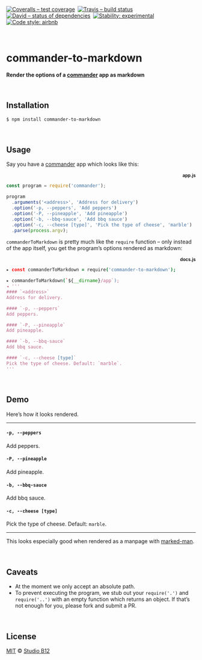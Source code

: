 [![Coveralls – test coverage
](https://img.shields.io/coveralls/studio-b12/commander-to-markdown.svg?style=flat-square
)](https://coveralls.io/r/studio-b12/commander-to-markdown
) [![Travis – build status
](https://img.shields.io/travis/studio-b12/commander-to-markdown/master.svg?style=flat-square
)](https://travis-ci.org/studio-b12/commander-to-markdown
) [![David – status of dependencies
](https://img.shields.io/david/studio-b12/commander-to-markdown.svg?style=flat-square
)](https://david-dm.org/studio-b12/commander-to-markdown
) [![Stability: experimental
](https://img.shields.io/badge/stability-experimental-yellow.svg?style=flat-square
)](https://nodejs.org/api/documentation.html#documentation_stability_index
) [![Code style: airbnb
](https://img.shields.io/badge/code%20style-airbnb-777777.svg?style=flat-square)
](https://github.com/airbnb/javascript)




<a id="/"></a>&nbsp;

# commander-to-markdown

**Render the options of a [commander](https://github.com/tj/commander.js) app as markdown**




<a id="/installation"></a>&nbsp;

## Installation

```sh
$ npm install commander-to-markdown
```




<a id="/usage"></a>&nbsp;

## Usage

Say you have a [commander](https://github.com/tj/commander.js) app which looks like this:

<p align=right><b><sub>app.js</sub></b></p>

```js
const program = require('commander');

program
  .arguments('<address>', 'Address for delivery')
  .option('-p, --peppers', 'Add peppers')
  .option('-P, --pineapple', 'Add pineapple')
  .option('-b, --bbq-sauce', 'Add bbq sauce')
  .option('-c, --cheese [type]', 'Pick the type of cheese', 'marble')
  .parse(process.argv);
```

`commanderToMarkdown` is pretty much like the `require` function – only instead of the app itself, you get the program’s options rendered as markdown:

<p align=right><b><sub>docs.js</sub></b></p>

```coffee
▸ const commanderToMarkdown = require('commander-to-markdown');

▸ commanderToMarkdown(`${__dirname}/app`);
◂ '''
#### `<address>`
Address for delivery.

#### `-p, --peppers`
Add peppers.

#### `-P, --pineapple`
Add pineapple.

#### `-b, --bbq-sauce`
Add bbq sauce.

#### `-c, --cheese [type]`
Pick the type of cheese. Default: `marble`.
'''
```




<a id="/demo"></a>&nbsp;

## Demo

Here’s how it looks rendered.

<hr>

#### `-p, --peppers`
Add peppers.

#### `-P, --pineapple`
Add pineapple.

#### `-b, --bbq-sauce`
Add bbq sauce.

#### `-c, --cheese [type]`
Pick the type of cheese. Default: `marble`.

<hr>

This looks especially good when rendered as a manpage with [marked-man](https://github.com/kapouer/marked-man).




<a id="/caveats"></a>&nbsp;

## Caveats

* At the moment we only accept an absolute path.
* To prevent executing the program, we stub out your `require('.')` and `require('..')` with an empty function which returns an object. If that’s not enough for you, please fork and submit a PR.




<a id="/license"></a>&nbsp;

## License

[MIT](./License.md) © [Studio B12](http://studio-b12.de)
